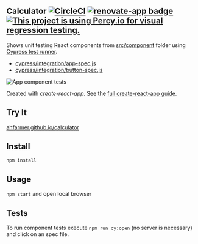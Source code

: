 Calculator [![CircleCI](https://circleci.com/gh/bahmutov/calculator.svg?style=svg)](https://circleci.com/gh/bahmutov/calculator) [![renovate-app badge][renovate-badge]][renovate-app] [![This project is using Percy.io for visual regression testing.](https://percy.io/static/images/percy-badge.svg)](https://percy.io/bahmutov/calculator)
---

Shows unit testing React components from [src/component](src/component) folder using [Cypress test runner](https://www.cypress.io/).

* [cypress/integration/app-spec.js](cypress/integration/app-spec.js)
* [cypress/integration/button-spec.js](cypress/integration/button-spec.js)

![App component tests](images/calculator.gif)

Created with *create-react-app*. See the [full create-react-app guide](https://github.com/facebookincubator/create-react-app/blob/master/packages/react-scripts/template/README.md).



Try It
---

[ahfarmer.github.io/calculator](https://ahfarmer.github.io/calculator/)



Install
---

`npm install`



Usage
---

`npm start` and open local browser

Tests
---

To run component tests execute `npm run cy:open` (no server is necessary) and click on an spec file.

[renovate-badge]: https://img.shields.io/badge/renovate-app-blue.svg
[renovate-app]: https://renovateapp.com/
